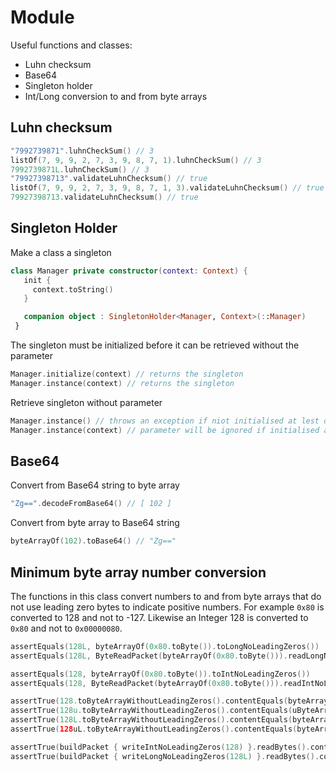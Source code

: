# Module

Useful functions and classes:

- Luhn checksum
- Base64
- Singleton holder
- Int/Long conversion to and from byte arrays

## Luhn checksum

```kotlin
"7992739871".luhnCheckSum() // 3
listOf(7, 9, 9, 2, 7, 3, 9, 8, 7, 1).luhnCheckSum() // 3
7992739871L.luhnCheckSum() // 3
"79927398713".validateLuhnChecksum() // true
listOf(7, 9, 9, 2, 7, 3, 9, 8, 7, 1, 3).validateLuhnChecksum() // true
79927398713.validateLuhnChecksum() // true
```

## Singleton Holder

Make a class a singleton

```kotlin
class Manager private constructor(context: Context) {
   init {
     context.toString()
   }

   companion object : SingletonHolder<Manager, Context>(::Manager)
 }
```

The singleton must be initialized before it can be retrieved without the parameter

```kotlin
Manager.initialize(context) // returns the singleton
Manager.instance(context) // returns the singleton
```

Retrieve singleton without parameter
```kotlin
Manager.instance() // throws an exception if niot initialised at lest once with the parameter
Manager.instance(context) // parameter will be ignored if initialised already
```


## Base64

Convert from Base64 string to byte array
```kotlin
"Zg==".decodeFromBase64() // [ 102 ]
```

Convert from byte array to Base64 string
```kotlin
byteArrayOf(102).toBase64() // "Zg=="
```

## Minimum byte array number conversion

The functions in this class convert numbers to and from byte arrays that do not use leading
zero bytes to indicate positive numbers.  For example `0x80` is converted to 128 and 
not to -127.  Likewise an Integer 128 is converted to `0x80` and not to `0x00000080`.

```kotlin
assertEquals(128L, byteArrayOf(0x80.toByte()).toLongNoLeadingZeros())
assertEquals(128L, ByteReadPacket(byteArrayOf(0x80.toByte())).readLongNoLeadingZeros(1))

assertEquals(128, byteArrayOf(0x80.toByte()).toIntNoLeadingZeros())
assertEquals(128, ByteReadPacket(byteArrayOf(0x80.toByte())).readIntNoLeadingZeros(1))

assertTrue(128.toByteArrayWithoutLeadingZeros().contentEquals(byteArrayOf(0x80.toByte())))
assertTrue(128u.toByteArrayWithoutLeadingZeros().contentEquals(uByteArrayOf(0x80.toUByte())))
assertTrue(128L.toByteArrayWithoutLeadingZeros().contentEquals(byteArrayOf(0x80.toByte())))
assertTrue(128uL.toByteArrayWithoutLeadingZeros().contentEquals(byteArrayOf(0x80.toByte())))

assertTrue(buildPacket { writeIntNoLeadingZeros(128) }.readBytes().contentEquals(byteArrayOf(0x80.toByte())))
assertTrue(buildPacket { writeLongNoLeadingZeros(128L) }.readBytes().contentEquals(byteArrayOf(0x80.toByte())))



```


